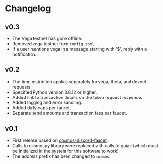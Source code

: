 # Changelog

## v0.3

- The Vega testnet has gone offline.
- Removed vega testnet from `config.toml`.
- If a user mentions vega in a message starting with '$', reply with a notification.

## v0.2

- The time restriction applies separately for vega, theta, and devnet requests.
- Specified Python version 3.8.12 or higher.
- Added link to transaction details on the token request response.
- Added logging and error handling.
- Added daily caps per faucet.
- Separate send amounts and transaction fees per faucet.

## v0.1

- First release based on [cosmos-discord-faucet](https://github.com/c29r3/cosmos-discord-faucet).
- Calls to cosmospy library were replaced with calls to gaiad (which must be initialized in the system for this software to work)
- The address prefix has been changed to `cosmos`.